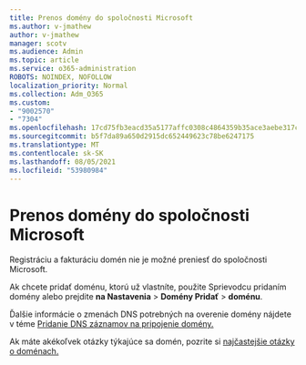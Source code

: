 ```yaml
---
title: Prenos domény do spoločnosti Microsoft
ms.author: v-jmathew
author: v-jmathew
manager: scotv
ms.audience: Admin
ms.topic: article
ms.service: o365-administration
ROBOTS: NOINDEX, NOFOLLOW
localization_priority: Normal
ms.collection: Adm_O365
ms.custom:
- "9002570"
- "7304"
ms.openlocfilehash: 17cd75fb3eacd35a5177affc0308c4864359b35ace3aebe317c0c126092b6bba
ms.sourcegitcommit: b5f7da89a650d2915dc652449623c78be6247175
ms.translationtype: MT
ms.contentlocale: sk-SK
ms.lasthandoff: 08/05/2021
ms.locfileid: "53980984"
---
```

# <a name="transfer-a-domain-to-microsoft"></a>Prenos domény do spoločnosti Microsoft

Registráciu a fakturáciu domén nie je možné preniesť do spoločnosti Microsoft.

Ak chcete pridať doménu, ktorú [](https://admin.microsoft.com/Adminportal/Domains/Wizard)už vlastníte, použite Sprievodcu pridaním domény alebo prejdite **na Nastavenia**  >  **Domény Pridať**  >  **doménu**.

Ďalšie informácie o zmenách DNS potrebných na overenie domény nájdete v téme [Pridanie DNS záznamov na pripojenie domény.](https://docs.microsoft.com/microsoft-365/admin/get-help-with-domains/create-dns-records-at-any-dns-hosting-provider)

Ak máte akékoľvek otázky týkajúce sa domén, pozrite si [najčastejšie otázky o doménach.](https://docs.microsoft.com/microsoft-365/admin/setup/domains-faq)
